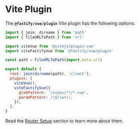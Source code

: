 # Vite Plugin

The **`@fastify/vue/plugin`** Vite plugin has the following options:

```js {14-15}
import { join, dirname } from 'path'
import { fileURLToPath } from 'url'

import viteVue from '@vitejs/plugin-vue'
import viteFastifyVue from '@fastify/vue/plugin'

const path = fileURLToPath(import.meta.url)

export default {
  root: join(dirname(path), 'client'),
  plugins: [
    viteVue(), 
    viteFastifyVue({
      globPattern: '/views/**/*.vue',
      paramPattern: /\$(\w+)/,
    }),
  ],
}
```

Read the [Router Setup](/vue/router-setup) section to learn more about them.
